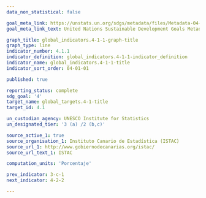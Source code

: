 ```yaml
---
data_non_statistical: false

goal_meta_link: https://unstats.un.org/sdgs/metadata/files/Metadata-04-01-01.pdf
goal_meta_link_text: United Nations Sustainable Development Goals Metadata (PDF 4.0MB)

graph_title: global_indicators.4-1-1-graph-title
graph_type: line
indicator_number: 4.1.1
indicator_definition: global_indicators.4-1-1-indicator_definition
indicator_name: global_indicators.4-1-1-title
indicator_sort_order: 04-01-01

published: true

reporting_status: complete
sdg_goal: '4'
target_name: global_targets.4-1-title
target_id: 4.1

un_custodian_agency: UNESCO Institute for Statistics
un_designated_tier: '3 (a) /2 (b,c)'

source_active_1: true
source_organisation_1: Instituto Canario de Estadística (ISTAC)
source_url_1: http://www.gobiernodecanarias.org/istac/
source_url_text_1: ISTAC

computation_units: 'Porcentaje'

prev_indicator: 3-c-1
next_indicator: 4-2-2

---
```

